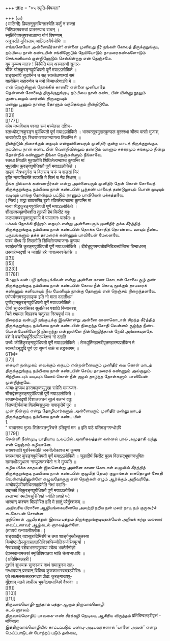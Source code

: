 +++
title = "०५ स्मृति-विषयता"

+++
(ள)   
( मालिनी) प्रियतनुगुणचिन्ताश्चेति कर्तुं न शक्तां   
निशिपरमवसन्नां प्रातरस्याथ बाचन् ।   
स्मृतिविषयजुषश्चाऽप्राप्य योगं विषण्णाम्   
अनुचरति मुनिस्ताम् आलिलक्ष्यैर्वचोभिः ॥   
எங்ஙனேயோ அன்னைமீர்காள்! என்னை முனிவது நீர் நங்கள் கோலத் திருக்குறுங்குடி நம்பியை நான் கண்டபின் சங்கினோடும் நேமியோடும் தாமரைகண்களோடும் செங்கனிவாய் ஒன்றினோடும் செல்கின்றது என் நெஞ்சமே.   
यूयं कुप्यथ मातरः ! किमिति माम् अस्मत्प्रभौ सुन्दर-   
श्रीके श्रोतकुरङ्गपुर्यधिपतौ पूर्णे मयाऽऽलोकिते ।   
शङ्खनापि सुदर्शनेन च सह स्वब्जेक्षणाभ्यां समं   
यात्येकेन सहारुणेन च मनो बिम्बाधरेणाऽपि मे ॥   
என் நெஞ்சினால் நோக்கிக் காணீர் என்னை முனியாதே   
தென்னன் சோலைத் திருக்குறுங்குடி நம்பியை நான் கண்ட பின் மின்னு நூலும் குண்டலமும் மார்வில் திருமறுவும்   
மன்னு பூணும் நான்கு தோளும் வந்தெங்கும் நின்றிடுமே.   
[[1]]  
[[2]]  
[[177]]  
कोय मय्यविधाय पश्यत समं मच्चेतसा दक्षिण-   
श्लाध्योद्यानकुरङ्ग पुर्यधिपतौ पूर्ण मयाऽऽलोकिते । भास्वत्सूत्रमुदारकुण्डल मुरस्स्था श्रीश्च वत्सो भुजाश्   
चत्वारोऽपि पुरः स्थिराभरणकान्यागत्य तिष्ठन्ति मे ॥   
நின்றிடும் திசைக்கும் நையும் என்றன்னையரும் முனிதிர் குன்ற மாடத் திருக்குறுங்குடி நம்பியை நான் கண்ட பின் வென்றிவில்லும் தண்டும் வாளும் சக்கரமும் சங்கமும் நின்று தோன்றிக் கண்ணுள் நீங்கா நெஞ்சுள்ளும் நீங்காவே.   
स्तब्धा तिष्ठति मुहयतोति शिथिलेत्यम्बाश्च कुप्यन्ति मां   
भूभृत्सौध कुरङ्गपुर्यधिपतौ पूर्णे मयाऽऽलोकिते ।   
खङ्गं जैत्रधनुर्गदा च विलसच् चक्रं च शङ्खं चिरं   
दृष्टि नाप्यतिवर्तते त्यजति मे चित्तं च नैव स्थिरम् ॥   
நீங்க நில்லாக் கண்ணநீர்கள் என்று அன்னையரும் முனிதிர் தேன் கொள் சோலைத் திருக்குறுங்குடி நம்பியை நான் கண்டபின் பூந்தண் மாலைத் தண்டுழாயும் பொன் முடியும் வடிவும் பாங்கு தோன்றும் பட்டும் நாணும் பாவியேன் பக்கத்தவே.   
( नित्यं ) रुद्धा बाष्पसरिद् दृशो रविरतेत्यम्बाश्च कुप्यन्ति मां   
मध्वा श्रीद्धकुरङ्गपुर्यधिपतौ पूर्णे मयाऽऽलोकिते ।   
शीतलक्स्पृहणीयशीत तुलसी हैमं किरीटं वपुः   
कट्यामम्बरयुक्तसूत्रमपि मे पापात्मनः पार्श्वतः ॥   
பக்கம் நோக்கி நிற்கும் நையும் என்று அன்னையரும் முனிதிர் தக்க கீர்த்தித் திருக்குறுங்குடி நம்பியை நான் கண்டபின் தொக்க சோதித் தொண்டை வாயும் நீண்ட புருவங்களும் தக்க தாமரைக் கண்ணும் பாவியேன் மேலனவே.   
पाश्वं वीक्ष्य हि तिष्ठतोति शिथिलेत्यम्बाजनाः कुप्यथ   
स्वार्हत्कोति कुरङ्गपुर्यधिपती पूर्णे मयाऽऽलोकिते । दीर्घभ्रूयुगमप्यतोवनिबिडज्योतिश्च बिम्बाधरस्   
तस्यार्हब्जदृशौ च जाग्रति हरेः पापात्मनश्चेतसि ॥   
[[3]]  
[[5]]  
[[23]]  
[[178]]  
மேலும் வன் பழி நங்குடிக்கிவள் என்று அன்னை காண கொடாள் சோலை சூழ் தண் திருக்குறுங்குடி நம்பியை நான் கண்டபின் கோல நீள் கொடி மூக்கும் தாமரைக் கண்ணும் கனிவாயும் நீல மேனியும் நான்கு தோளும் என் நெஞ்சம் நிறைந்தனவே.   
एषोपर्यन्तमस्कुलाङ्क इति नो माता ददातीक्षणं   
पूर्णोद्यानकुरङ्गपुर्यधिपतौ पूर्णे मयाऽऽलोकिते ।   
दीर्घा सुन्दरनासिका सुलतिका पद्माक्षि बिम्बाधरश्   
चिते श्यामल विग्रहश्च चतुरंसा नित्यपूर्णा मम ॥   
நிறைந்த வன்பழி நங்குடிக்கு இவளென்று அன்னை காணகொடாள் சிறந்த கீர்த்தித் திருக்குறுங்குடி நம்பியை நான் கண்டபின் நிறைந்த சோதி வெள்ளம் சூழ்ந்த நீண்ட பொன்மேனியோடு நிறைந்து என்னுள்ளே நின்றொழிந்தான் நேமி அங்கையுளதே.   
वंशे मे वचनीयपूर्तिरयमित्यबेक्षणं नो ददाति   
उच्चैः कीर्तिकुरङ्गपुर्यधिपतौ पूर्णे मयाऽऽलोकिते । तेजःपूर्तिमहानदीवृतमहारम्यप्रतीकेन मे   
स्वस्थोऽभूद्धृदि पूर्ण एव सुभगं चक्रं च तद्धस्तगम् ॥   
6TM*   
[[7]]  
கையுள் நன்முகம் வைக்கும் நையும் என்றன்னையரும் முனிதிர் மை கொள் மாடத் திருக்குறுங்குடி நம்பியை நான் கண்டபின் செய்ய தாமரைக் கண்ணும் அல்குலும் சிற்றிடையும் வடிவும் மொய் கொள் நீள் குழல் தாழ்ந்த தோள்களும் பாவியேன் முன்நிற்குமே.   
अम्बाः कुप्यथ हस्तक्लृप्तसुमुखा सन्नेति मामञ्जन-   
श्रीसद्वेश्मकुरङ्गपुर्यधिपतौ पूर्णे मयाऽऽलोकिते ।   
रक्ताम्भोजदृशौ विशालजघनं सूक्ष्मं बलग्नं वपुः   
श्लिष्यद्दीर्घकचा विलम्बिसुभुजाः पापाकृतेमें पुरः ॥   
முன் நின்றாய் என்று தோழிமார்களும் அன்னையரும் முனிதிர் மன்னு மாடத் திருக்குறுங்குடி நம்பியை நான் கண்ட பின்   
1.   
" चत्वारश्च भुजाः सितेतरतनुश्चित्ते ऽतिपूर्णा मम ॥ इति पाठे यतिभङ्गगन्धोऽपि   
[[179]]  
சென்னி நீண்முடி யாதியாய உலப்பில் அணிகலத்தன் கன்னல் பால் அமுதாகி வந்து என் நெஞ்சம் கழியானே.   
सख्यश्चापि पुरस्स्थितेति जननीलोकाश्च मां कुप्यथ   
स्वस्थागार कुरङ्गपुर्यधिपतौ पूर्णे मयाऽऽलोकिते । चूडादीर्घ किरीट मुख्य विलसद्भूषागणभूषितः   
खण्डक्षीरसुधात्म नाप्युपगतश्चेतो न मे मुञ्चति ॥   
கழிய மிக்க காதலள் இவளென்று அன்னை காண கொடாள் வழுவில் கீர்த்தித் திருக்குறுங்குடி நமபியை நான் கண்டபின் குழுமித் தேவர் குழாங்கள் கைதொழச் சோதி வெள்ளத்தினுள்ளே எழுவதோருரு என் நெஞ்சுள் எழும் ஆர்க்கும் அறிவரிதே.   
अम्बोपर्युपरीयमेधितमहाप्रेमेति नेक्षां ददाति-   
उद्यत्को तिकुरङ्गपुर्यधिपतौ पूर्णे मयाऽऽलोकिते ।   
हस्ताभ्यां नमदोघसूरिनिवहे ज्योतिः प्रवाहे पदे   
भास्वान् कश्चन विग्रहोस्ति हृदि मे ज्ञातुं परैर्दुश्शकम् ॥   
அறிவரிய பிரானை ஆழியங்கையனையே அலற்றி நறிய நன் மலர் நாடி நம் குருகூர்ச் சடகோபன் சொன்ன   
குறிகொள் ஆயிரத்துள் இவை பத்தும் திருக்குறுங்குடியதன்மேல் அறியக் கற்று வல்லார் வைட்டணவர் ஆழ்கடல் ஞாலத்துள்ளே.   
(तात्पर्य रत्नावलीश्लोक : )   
शङ्खाद्यैर् यज्ञसूत्रादिभिरपि च तथा शार्ङ्गमुख्यैस्तुलस्या   
बिम्बोष्ठाद्यैस्सुनासाव्रततिनिरवधिज्योतिरूर्जस्विमूर्त्या ।   
नेत्राब्जाद्यै रशेषाभरणसुषमया स्वैश्व भक्तैर्मनोज्ञो   
देवस्स्वानामजस्रं स्मृतिविषयतया भाति चेत्यभ्यधायि ॥   
( प्रतिबिम्बलहरी )   
दुर्ज्ञानं शुभचक्र सुन्दरकरं नाथं समाक्रुश्य सत्-   
गन्धाढ्यान् प्रसवान् विविच्य कुरुकाभास्वच्छठरीरितः ।   
एते लक्ष्मलसत्सहस्रगदश प्रौढाः कुरङ्गाख्यपु-   
र्युद्देशान् मतये त्वधीत्य भुवनेऽगाधान्धिगे वैष्णवाः ॥   
[[9]]  
[[10]]  
[[11]]  
திருவாய்மொழி-ஐந்தாம் பத்து-ஆறாம் திருவாய்மொழி   
கடல் ஞாலம்   
திருவாய்மொழிப் பாவகை-எண் சீர்க்கழி நெடிலடி ஆசிரிய விருத்தம் प्रतिबिम्बलहरीवृत्तं - मणिमाला   
இத்திருவாய்மொழியில் காட்டப்படும் பண்பு-அடியவர்களால் ‘யானே அவன்' என்று மெய்ப்பாடுடன் போற்றப் படும் தன்மை,   

